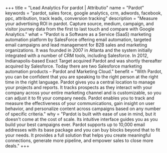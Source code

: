 +++
title = "Lead Analytics For pardot | Attributio"
name = "Pardot"
keywords = "pardot, sales force, google analytics, crm, adwords, facebook, ppc, attribution, track leads, conversion tracking"
description = "Measure your advertising ROI in pardot. Capture source, medium, campaign, and visitor journey data from the first to last touch and compare with Google Analytics."
what = "Pardot is a Software as a Service (SaaS) marketing automation platform by SalesForce offering email automation, targeted email campaigns and lead management for B2B sales and marketing organizations. It was founded in 2007 in Atlanta and the system initially integrated with a number of CRM tools, including Salesforce. In 2012, Indianapolis-based Exact Target acquired  Pardot  and was shortly thereafter acquired by Salesforce. Today there are two Salesforce marketing automation products – Pardot and Marketing Cloud."
benefit = "With Pardot, you can be confident that you are speaking to the right person at the right time in the right language. Pardot gives you a central location to manage your projects and reports. It tracks prospects as they interact with your company across your entire marketing channel and is customizable, so you can adjust it to fit your company needs. Pardot enables you to track and measure the effectiveness of your communications, gain insight on user behavior, and personalize content across campaigns based on any number of specific criteria."
why = "Pardot is built with ease of use in mind, but it doesn't come at the cost of scale. Its intuitive interface guides you as you build your best campaigns ever. Pardot supports up to 10,000 email addresses with its base package and you can buy blocks beyond that to fit your needs. It provides a full solution that helps you create meaningful connections, generate more pipeline, and empower sales to close more deals."
+++
